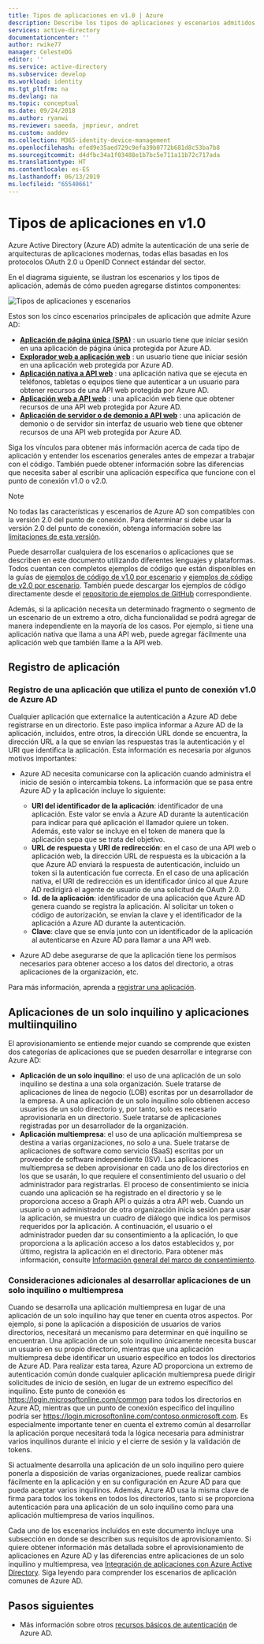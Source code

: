 ```yaml
---
title: Tipos de aplicaciones en v1.0 | Azure
description: Describe los tipos de aplicaciones y escenarios admitidos por el punto de conexión v2.0 de Azure Active Directory.
services: active-directory
documentationcenter: ''
author: rwike77
manager: CelesteDG
editor: ''
ms.service: active-directory
ms.subservice: develop
ms.workload: identity
ms.tgt_pltfrm: na
ms.devlang: na
ms.topic: conceptual
ms.date: 09/24/2018
ms.author: ryanwi
ms.reviewer: saeeda, jmprieur, andret
ms.custom: aaddev
ms.collection: M365-identity-device-management
ms.openlocfilehash: efed9e35aed729c9efa39b0772b681d8c53ba7b8
ms.sourcegitcommit: d4dfbc34a1f03488e1b7bc5e711a11b72c717ada
ms.translationtype: HT
ms.contentlocale: es-ES
ms.lasthandoff: 06/13/2019
ms.locfileid: "65540661"
---
```

# <a name="application-types-in-v10"></a>Tipos de aplicaciones en v1.0

Azure Active Directory (Azure AD) admite la autenticación de una serie de arquitecturas de aplicaciones modernas, todas ellas basadas en los protocolos OAuth 2.0 u OpenID Connect estándar del sector.

En el diagrama siguiente, se ilustran los escenarios y los tipos de aplicación, además de cómo pueden agregarse distintos componentes:

![Tipos de aplicaciones y escenarios](./media/authentication-scenarios/application_types_and_scenarios.png)

Estos son los cinco escenarios principales de aplicación que admite Azure AD:

- **[Aplicación de página única (SPA)](single-page-application.md)** : un usuario tiene que iniciar sesión en una aplicación de página única protegida por Azure AD.
- **[Explorador web a aplicación web](web-app.md)** : un usuario tiene que iniciar sesión en una aplicación web protegida por Azure AD.
- **[Aplicación nativa a API web](native-app.md)** : una aplicación nativa que se ejecuta en teléfonos, tabletas o equipos tiene que autenticar a un usuario para obtener recursos de una API web protegida por Azure AD.
- **[Aplicación web a API web](web-api.md)** : una aplicación web tiene que obtener recursos de una API web protegida por Azure AD.
- **[Aplicación de servidor o de demonio a API web](service-to-service.md)** : una aplicación de demonio o de servidor sin interfaz de usuario web tiene que obtener recursos de una API web protegida por Azure AD.

Siga los vínculos para obtener más información acerca de cada tipo de aplicación y entender los escenarios generales antes de empezar a trabajar con el código. También puede obtener información sobre las diferencias que necesita saber al escribir una aplicación específica que funcione con el punto de conexión v1.0 o v2.0.

> [!NOTE]
> No todas las características y escenarios de Azure AD son compatibles con la versión 2.0 del punto de conexión. Para determinar si debe usar la versión 2.0 del punto de conexión, obtenga información sobre las [limitaciones de esta versión](active-directory-v2-limitations.md).

Puede desarrollar cualquiera de los escenarios o aplicaciones que se describen en este documento utilizando diferentes lenguajes y plataformas. Todos cuentan con completos ejemplos de código que están disponibles en la guías de [ejemplos de código de v1.0 por escenario](sample-v1-code.md) y [ejemplos de código de v2.0 por escenario](sample-v2-code.md). También puede descargar los ejemplos de código directamente desde el [repositorio de ejemplos de GitHub](https://github.com/Azure-Samples?q=active-directory) correspondiente.

Además, si la aplicación necesita un determinado fragmento o segmento de un escenario de un extremo a otro, dicha funcionalidad se podrá agregar de manera independiente en la mayoría de los casos. Por ejemplo, si tiene una aplicación nativa que llama a una API web, puede agregar fácilmente una aplicación web que también llame a la API web.

## <a name="app-registration"></a>Registro de aplicación

### <a name="registering-an-app-that-uses-the-azure-ad-v10-endpoint"></a>Registro de una aplicación que utiliza el punto de conexión v1.0 de Azure AD

Cualquier aplicación que externalice la autenticación a Azure AD debe registrarse en un directorio. Este paso implica informar a Azure AD de la aplicación, incluidos, entre otros, la dirección URL donde se encuentra, la dirección URL a la que se envían las respuestas tras la autenticación y el URI que identifica la aplicación. Esta información es necesaria por algunos motivos importantes:

* Azure AD necesita comunicarse con la aplicación cuando administra el inicio de sesión o intercambia tokens. La información que se pasa entre Azure AD y la aplicación incluye lo siguiente:
  
  * **URI del identificador de la aplicación**: identificador de una aplicación. Este valor se envía a Azure AD durante la autenticación para indicar para qué aplicación el llamador quiere un token. Además, este valor se incluye en el token de manera que la aplicación sepa que se trata del objetivo.
  * **URL de respuesta** y **URI de redirección**: en el caso de una API web o aplicación web, la dirección URL de respuesta es la ubicación a la que Azure AD enviará la respuesta de autenticación, incluido un token si la autenticación fue correcta. En el caso de una aplicación nativa, el URI de redirección es un identificador único al que Azure AD redirigirá el agente de usuario de una solicitud de OAuth 2.0.
  * **Id. de la aplicación**: identificador de una aplicación que Azure AD genera cuando se registra la aplicación. Al solicitar un token o código de autorización, se envían la clave y el identificador de la aplicación a Azure AD durante la autenticación.
  * **Clave**: clave que se envía junto con un identificador de la aplicación al autenticarse en Azure AD para llamar a una API web.
* Azure AD debe asegurarse de que la aplicación tiene los permisos necesarios para obtener acceso a los datos del directorio, a otras aplicaciones de la organización, etc.

Para más información, aprenda a [registrar una aplicación](quickstart-register-app.md).

## <a name="single-tenant-and-multi-tenant-apps"></a>Aplicaciones de un solo inquilino y aplicaciones multiinquilino

El aprovisionamiento se entiende mejor cuando se comprende que existen dos categorías de aplicaciones que se pueden desarrollar e integrarse con Azure AD:

* **Aplicación de un solo inquilino**: el uso de una aplicación de un solo inquilino se destina a una sola organización. Suele tratarse de aplicaciones de línea de negocio (LOB) escritas por un desarrollador de la empresa. A una aplicación de un solo inquilino solo obtienen acceso usuarios de un solo directorio y, por tanto, solo es necesario aprovisionarla en un directorio. Suele tratarse de aplicaciones registradas por un desarrollador de la organización.
* **Aplicación multiempresa**: el uso de una aplicación multiempresa se destina a varias organizaciones, no solo a una. Suele tratarse de aplicaciones de software como servicio (SaaS) escritas por un proveedor de software independiente (ISV). Las aplicaciones multiempresa se deben aprovisionar en cada uno de los directorios en los que se usarán, lo que requiere el consentimiento del usuario o del administrador para registrarlas. El proceso de consentimiento se inicia cuando una aplicación se ha registrado en el directorio y se le proporciona acceso a Graph API o quizás a otra API web. Cuando un usuario o un administrador de otra organización inicia sesión para usar la aplicación, se muestra un cuadro de diálogo que indica los permisos requeridos por la aplicación. A continuación, el usuario o el administrador pueden dar su consentimiento a la aplicación, lo que proporciona a la aplicación acceso a los datos establecidos y, por último, registra la aplicación en el directorio. Para obtener más información, consulte [Información general del marco de consentimiento](consent-framework.md).

### <a name="additional-considerations-when-developing-single-tenant-or-multi-tenant-apps"></a>Consideraciones adicionales al desarrollar aplicaciones de un solo inquilino o multiempresa

Cuando se desarrolla una aplicación multiempresa en lugar de una aplicación de un solo inquilino hay que tener en cuenta otros aspectos. Por ejemplo, si pone la aplicación a disposición de usuarios de varios directorios, necesitará un mecanismo para determinar en qué inquilino se encuentran. Una aplicación de un solo inquilino únicamente necesita buscar un usuario en su propio directorio, mientras que una aplicación multiempresa debe identificar un usuario específico en todos los directorios de Azure AD. Para realizar esta tarea, Azure AD proporciona un extremo de autenticación común donde cualquier aplicación multiempresa puede dirigir solicitudes de inicio de sesión, en lugar de un extremo específico del inquilino. Este punto de conexión es https://login.microsoftonline.com/common para todos los directorios en Azure AD, mientras que un punto de conexión específico del inquilino podría ser https://login.microsoftonline.com/contoso.onmicrosoft.com. Es especialmente importante tener en cuenta el extremo común al desarrollar la aplicación porque necesitará toda la lógica necesaria para administrar varios inquilinos durante el inicio y el cierre de sesión y la validación de tokens.

Si actualmente desarrolla una aplicación de un solo inquilino pero quiere ponerla a disposición de varias organizaciones, puede realizar cambios fácilmente en la aplicación y en su configuración en Azure AD para que pueda aceptar varios inquilinos. Además, Azure AD usa la misma clave de firma para todos los tokens en todos los directorios, tanto si se proporciona autenticación para una aplicación de un solo inquilino como para una aplicación multiempresa de varios inquilinos.

Cada uno de los escenarios incluidos en este documento incluye una subsección en donde se describen sus requisitos de aprovisionamiento. Si quiere obtener información más detallada sobre el aprovisionamiento de aplicaciones en Azure AD y las diferencias entre aplicaciones de un solo inquilino y multiempresa, vea [Integración de aplicaciones con Azure Active Directory](quickstart-v1-integrate-apps-with-azure-ad.md). Siga leyendo para comprender los escenarios de aplicación comunes de Azure AD.

## <a name="next-steps"></a>Pasos siguientes

- Más información sobre otros [recursos básicos de autenticación](authentication-scenarios.md) de Azure AD.
